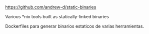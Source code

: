 https://github.com/andrew-d/static-binaries

Various *nix tools built as statically-linked binaries

Dockerfiles para generar binarios estaticos de varias herramientas.
